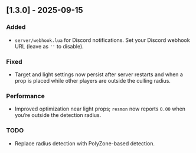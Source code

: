 ## [1.3.0] - 2025-09-15

### Added
- `server/webhook.lua` for Discord notifications. Set your Discord webhook URL (leave as `''` to disable).

### Fixed
- Target and light settings now persist after server restarts and when a prop is placed while other players are outside the culling radius.

### Performance
- Improved optimization near light props; `resmon` now reports `0.00` when you’re outside the detection radius.

### TODO
- Replace radius detection with PolyZone-based detection.
